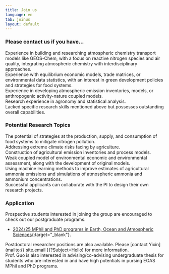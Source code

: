 ```yaml
---
title: Join us
language: en
tab: joinus
layout: default
---
```





<h3>Please contact us if you have…</h3>
<!-- 换行 -->
Experience in building and researching atmospheric chemistry transport models like GEOS-Chem, with a focus on reactive nitrogen species and air quality, integrating atmospheric chemistry with interdisciplinary approaches.
<br>
Experience with equilibrium economic models, trade matrices, or environmental data statistics, with an interest in green development policies and strategies for food systems.
<br>
Experience in developing atmospheric emission inventories, models, or anthropogenic activity-nature coupled models.
<br>
Research experience in agronomy and statistical analysis.
<br>
Lacked specific research skills mentioned above but possesses outstanding overall capabilities.

<h3>Potential Research Topics</h3>
<!-- 换行 -->
The potential of strategies at the production, supply, and consumption of food systems to mitigate nitrogen pollution.
<br>
Addressing extreme climate risks facing by agriculture.
<br>
Construction of agricultural emission inventories and process models.
<br>
Weak coupled model of environmental economic and environmental assessment, along with the development of original models.
<br>
Using machine learning methods to improve estimates of agricultural ammonia emissions and simulations of atmospheric ammonia and ammonium concentrations.
<br>
Successful applicants can collaborate with the PI to design their own research projects.


<h3>Application</h3>
<!-- 换行 -->
Prospective students interested in joining the group are encouraged to check out our postgraduate programs.

- [2024/25 MPhil and PhD programs in Earth, Ocean and Atmospheric Sciences](https://fytgs.hkust-gz.edu.cn/programs/2024-25/function-hub/earth-ocean-and-atmospheric-sciences-3){:target="_blank"}.

Postdoctoral researcher positions are also available. Please [contact Yixin](mailto:{{ site.email }}?Subject=Hello) for more information.
<br>
Prof. Guo is also interested in advising/co-advising undergraduate thesis for students who are interested in and have high potentials in pursing EOAS MPhil and PhD programs.